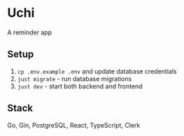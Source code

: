# Uchi

A reminder app

## Setup

1. `cp .env.example .env` and update database credentials
2. `just migrate` - run database migrations
3. `just dev` - start both backend and frontend

## Stack

Go, Gin, PostgreSQL, React, TypeScript, Clerk
